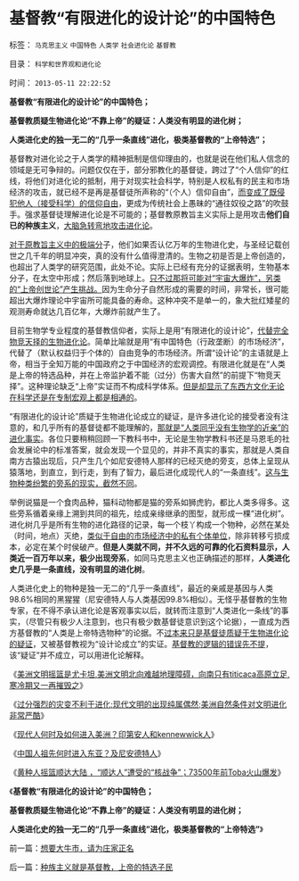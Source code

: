 # 基督教“有限进化的设计论”的中国特色

标签： `马克思主义` `中国特色` `人类学` `社会进化论` `基督教` 

目录： `科学和世界观和进化论`

时间： `2013-05-11 22:22:52`

**基督教“有限进化的设计论”的中国特色；**

**基督教质疑生物进化论“不靠上帝”的疑证：人类没有明显的进化树；**

**人类进化史的独一无二的“几乎一条直线”进化，极类基督教的“上帝特选”；**



基督教对进化论之于人类学的精神抵制是信仰理由的，也就是说在他们私人信念的领域是无可争辩的。问题仅仅在于，部分邪教化的基督徒，跨过了“个人信仰”的红线，将他们对进化论的抵制，用于对现实社会科学，特别是人权私有的民主和市场经济的攻击，就已经不是再是基督徒所声称的“（个人）信仰自由”，[而变成了既侵犯他人（接受科学）的信仰自由](../../../2010/2/2/炮轰进化论.md)，更成为传统社会上愚昧的“通往奴役之路”的吹鼓手。强求基督徒理解进化论是不可能的；基督教原教旨主义实际上是用攻击**他们自已的种族主义**，[大脑急转弯地攻击进化论](../../../2009/11/9/生物学，进化论，基督教和马克思主义.md)。

[对于原教旨主义中的极端分](../../../2013/4/20/中国的基督徒一般不了解自已的宗教，更不了解新教；.md)子，他们如果否认亿万年的生物进化史，与圣经记载创世之几千年的明显冲突，真的没有什么值得澄清的。生物之初是否是上帝创造的，也超出了人类学的研究范围，此处不论。实际上已经有充分的证据表明，生物基本分子，在太空中形成；然后落到地球上。[只不过那将可能对“宇宙大爆炸”，另类的“上帝创世论”产生挑战。](../../../2010/6/16/等效多普勒-引力红移可以解释哈勃红移.md)因为生命分子自然形成的需要的时间，非常长，很可能超出大爆炸理论中宇宙所可能具备的寿命。这种冲突不是单一的，象大批红矮星的观测寿命就达几百亿年，大爆炸前就产生了。

目前生物学专业程度的基督教信仰者，实际上是用“有限进化的设计论”，[代替完全物竞天择的生物进化论](../../../2013/1/16/古生物学(Paleobiology)有什么用？.md)。简单比喻就是用“有中国特色（行政垄断）的市场经济”，代替了（默认权益归于个体的）自由竞争的市场经济。所谓“设计论”的主语就是上帝，相当于全知万能的中国政府之于中国经济的宏观调控。有限进化就是在“人类是上帝的特选品种，并在上帝监护着不能（过分）伤害大自然”的前提下“物竞天择”。这种理论缺乏“上帝”实证而不构成科学体系。[但是却显示了东西方文化无论在科学还是在专制宏观上都是相通的](../../../2012/2/2/民粹冲击波！革命压力对于民主进程是南辕北辙.md)。

“有限进化的设计论”质疑于生物进化论成立的疑证，是许多进化论的接受者没有注意的，和几乎所有的基督徒都不能理解的，[那就是“人类同乎没有生物学的近亲”的进化事实](../../../2010/12/23/进化论“近种相残”人类最严重和人类纪.md)。各位只要稍稍回顾一下教科书中，无论是生物学教科书还是马恩毛的社会发展论中的标准答案，就会发现一个显见的，并非不真实的事实，那就是人类自南方古猿出现后，只产生几个如尼安德特人那样的已经灭绝的旁支，总体上呈现从猿落地，到直立，到行走，到有了智力，最后进化成现代人的“一条直线”。[这与生物种类纷繁的旁系的现实，截然不同](http://darthvad.blog.sohu.com/172126229.html)。

举例说猫是一个食肉品种，猫科动物都是猫的旁系如狮虎豹，都比人类多得多。这些旁系循着亲缘上溯到共同的祖先，绘成亲缘继承的图型，就形成一棵“进化树”。进化树几乎是所有生物的进化路径的记录，每一个枝丫构成一个物种，必然在某处（时间，地点）灭绝，[类似于自由的市场经济中的私有个体单位](../../../2013/5/4/比特币不是货币，是多余的电子本位.md)，除非转移亏损成本，必定在某个时侯破产。**但是人类就不同，并不久远的可靠的化石资料显示，人类近一百万年以来，极少出现旁系**，如同马克思主义也正确描述的那样，**人类进化史几乎是一条直线，没有明显的进化树**。

人类进化史上的物种是独一无二的“几乎一条直线”，最近的亲戚是基因与人类98.6%相同的黑猩猩（尼安德特人与人类基因99.8%相似）。无怪乎基督教的生物专家，在不得不承认进化论是客观事实以后，就转而注意到“人类进化一条线”的事实，（尽管只有极少人注意到，也只有极少数基督徒意识到这个论据），一直成为西方基督教的“人类是上帝特选物种”的论据。不[过本来只是基督徒质疑于生物进化论的疑证](../../../2011/9/16/为什么基督教和马克思主义都攻击科学进化论？.md)，又被基督教视为“设计论成立”的实证。[基督教的逻辑的错误先不提](../../../2010/12/23/为什么基督教仇恨进化论？.md)，该“疑证”并不成立，可以用进化论解释。

《[美洲文明摇篮是尤卡坦,美洲文明北向难越地理障碍，向南只有titicaca高原立足,寒冷期又一再摧毁之](../../../2010/4/18/美洲文明摇篮是尤卡坦并且多次夭折.md)》

《[过分强烈的灾变不利于进化;现代文明的出现纯属偶然;美洲自然条件对文明进化非常严酷](../../../2010/4/19/美洲自然条件对文明进化非常严酷.md)》

《[现代人何时及如何进入美洲？印第安人和kennewwick人](../../../2013/4/15/现代人何时及如何进入美洲？印第安人和kennewwick人；.md)》

《[中国人祖先何时进入东亚？及尼安德特人](../../../2013/5/10/中国人祖先何时进入东亚？及尼安德特人.md)》

《[黄种人摇篮顺达大陆 ，“顺达人”遭受的“核战争”；73500年前Toba火山爆发](../../../2013/5/10/黄种人的摇篮，“顺达人”遭受的“核战争”.md)》

《**基督教“有限进化的设计论”的中国特色；**

**基督教质疑生物进化论“不靠上帝”的疑证：人类没有明显的进化树；**

**人类进化史的独一无二的“几乎一条直线”进化，极类基督教的“上帝特选”**》



前一篇：[想要大牛市，请为庄家正名](../../../2013/5/10/想要大牛市，请为庄家正名.md)

后一篇：[种族主义就是基督教，上帝的特选子民](../../../2013/5/11/种族主义就是基督教，上帝的特选子民.md)